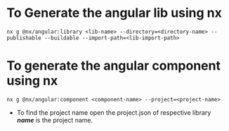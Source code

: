 # To Generate the angular lib using nx

`nx g @nx/angular:library <lib-name> --directory=<directory-name> --publishable --buildable --import-path=<lib-import-path>`

# To generate the angular component using nx

`nx g @nx/angular:component <component-name> --project=<project-name>`

-   To find the project name open the project.json of respective library <b> <i>name </i></b> is the project name.
